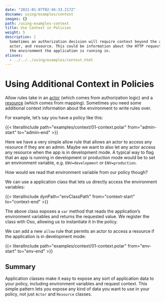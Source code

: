 ```yaml
---
date: "2021-01-07T02:46:33.217Z"
docname: using/examples/context
images: {}
path: /using-examples-context
title: Use Context in Policies
weight: 5
description: |
  Sometimes an authorization decision will require context beyond the action,
  actor, and resource. This could be information about the HTTP request, or
  the environment the application is running in.
aliases:
  - ../../../using/examples/context.html
---
```


# Using Additional Context in Policies

Allow rules take in an [actor](glossary#actors) (which comes from authorization
logic) and a [resource](glossary#resources) (which comes from mapping).
Sometimes you need some additional context information about the environment to
write rules over.

For example, let’s say you have a policy like this:

{{< literalInclude path="examples/context/01-context.polar"
                   from="admin-start"
                   to="admin-end" >}}

Here we have a very simple allow rule that allows an actor to access any
resource if they are an admin. Maybe we want to also let any actor access any
resource when the app is in development mode. A typical way to flag that an
app is running in development or production mode would be to set an environment
variable, e.g. `ENV=development` or `ENV=production`.

How would we read that environment variable from our policy though?

We can use a application class that lets us directly access the environment
variables:

{{< literalInclude dynPath="envClassPath"
                   from="context-start"
                   to="context-end" >}}

The above class exposes a `var` method that reads the application’s environment
variables and returns the requested value. We register the class with Oso,
allowing us to instantiate it in the policy.

We can add a new `allow` rule that permits an actor to access a resource if the
application is in development mode:

{{< literalInclude path="examples/context/01-context.polar"
                   from="env-start"
                   to="env-end" >}}

## Summary

Application classes make it easy to expose any sort of application data to your
policy, including environment variables and request context. This simple
pattern lets you expose any kind of data you want to use in your policy, not
just `Actor` and `Resource` classes.

